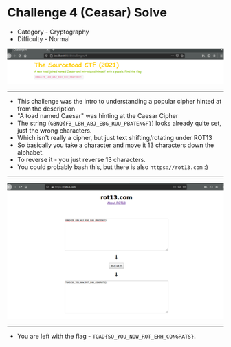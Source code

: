 # Challenge 4 (Ceasar) Solve

 * Category - Cryptography
 * Difficulty - Normal

![](challenge-4.png)

---

 * This challenge was the intro to understanding a popular cipher hinted at from the description
 * "A toad named Caesar" was hinting at the Caesar Cipher
 * The string (`GBNQ{FB_LBH_ABJ_EBG_RUU_PBATENGF}`) looks already quite set, just the wrong characters.
 * Which isn't really a cipher, but just text shifting/rotating under ROT13
 * So basically you take a character and move it 13 characters down the alphabet.
 * To reverse it - you just reverse 13 characters.
 * You could probably bash this, but there is also `https://rot13.com` :)

---

![](challenge-4-solve.png)

---

 * You are left with the flag - `TOAD{SO_YOU_NOW_ROT_EHH_CONGRATS}`.